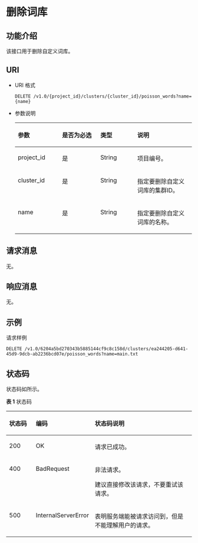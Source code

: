 # 删除词库<a name="css_03_0046"></a>

## 功能介绍<a name="section874853215915"></a>

该接口用于删除自定义词库。

## URI<a name="section8763193210910"></a>

-   URI 格式

    ```
    DELETE /v1.0/{project_id}/clusters/{cluster_id}/poisson_words?name={name}
    ```

-   参数说明

    <a name="table57631032695"></a>
    <table><thead align="left"><tr id="row41956172161"><th class="cellrowborder" valign="top" width="25%" id="mcps1.1.5.1.1"><p id="p16195121731614"><a name="p16195121731614"></a><a name="p16195121731614"></a>参数</p>
    </th>
    <th class="cellrowborder" valign="top" width="21.63%" id="mcps1.1.5.1.2"><p id="p1619561715169"><a name="p1619561715169"></a><a name="p1619561715169"></a>是否为必选</p>
    </th>
    <th class="cellrowborder" valign="top" width="20.87%" id="mcps1.1.5.1.3"><p id="p619512174160"><a name="p619512174160"></a><a name="p619512174160"></a>类型</p>
    </th>
    <th class="cellrowborder" valign="top" width="32.5%" id="mcps1.1.5.1.4"><p id="p1719511711615"><a name="p1719511711615"></a><a name="p1719511711615"></a>说明</p>
    </th>
    </tr>
    </thead>
    <tbody><tr id="row419513170163"><td class="cellrowborder" valign="top" width="25%" headers="mcps1.1.5.1.1 "><p id="p18195217181613"><a name="p18195217181613"></a><a name="p18195217181613"></a>project_id</p>
    </td>
    <td class="cellrowborder" valign="top" width="21.63%" headers="mcps1.1.5.1.2 "><p id="p201951117171619"><a name="p201951117171619"></a><a name="p201951117171619"></a>是</p>
    </td>
    <td class="cellrowborder" valign="top" width="20.87%" headers="mcps1.1.5.1.3 "><p id="p171951017181615"><a name="p171951017181615"></a><a name="p171951017181615"></a>String</p>
    </td>
    <td class="cellrowborder" valign="top" width="32.5%" headers="mcps1.1.5.1.4 "><p id="p5195181718167"><a name="p5195181718167"></a><a name="p5195181718167"></a>项目编号。</p>
    </td>
    </tr>
    <tr id="row81951717111619"><td class="cellrowborder" valign="top" width="25%" headers="mcps1.1.5.1.1 "><p id="p51951017201618"><a name="p51951017201618"></a><a name="p51951017201618"></a>cluster_id</p>
    </td>
    <td class="cellrowborder" valign="top" width="21.63%" headers="mcps1.1.5.1.2 "><p id="p2195717151620"><a name="p2195717151620"></a><a name="p2195717151620"></a>是</p>
    </td>
    <td class="cellrowborder" valign="top" width="20.87%" headers="mcps1.1.5.1.3 "><p id="p11195161701610"><a name="p11195161701610"></a><a name="p11195161701610"></a>String</p>
    </td>
    <td class="cellrowborder" valign="top" width="32.5%" headers="mcps1.1.5.1.4 "><p id="p161950174162"><a name="p161950174162"></a><a name="p161950174162"></a>指定要删除自定义词库的集群ID。</p>
    </td>
    </tr>
    <tr id="row16514174581919"><td class="cellrowborder" valign="top" width="25%" headers="mcps1.1.5.1.1 "><p id="p2561195220199"><a name="p2561195220199"></a><a name="p2561195220199"></a>name</p>
    </td>
    <td class="cellrowborder" valign="top" width="21.63%" headers="mcps1.1.5.1.2 "><p id="p19561145214191"><a name="p19561145214191"></a><a name="p19561145214191"></a>是</p>
    </td>
    <td class="cellrowborder" valign="top" width="20.87%" headers="mcps1.1.5.1.3 "><p id="p856165281914"><a name="p856165281914"></a><a name="p856165281914"></a>String</p>
    </td>
    <td class="cellrowborder" valign="top" width="32.5%" headers="mcps1.1.5.1.4 "><p id="p1956115210197"><a name="p1956115210197"></a><a name="p1956115210197"></a>指定要删除自定义词库的名称。</p>
    </td>
    </tr>
    </tbody>
    </table>


## 请求消息<a name="section1477913211910"></a>

无。

## 响应消息<a name="section19810103220915"></a>

无。

## 示例<a name="section121261169210"></a>

请求样例

```
DELETE /v1.0/6204a5bd270343b5885144cf9c8c158d/clusters/ea244205-d641-45d9-9dcb-ab2236bcd07e/poisson_words?name=main.txt
```

## 状态码<a name="section87962546391"></a>

状态码如所示。

**表 1**  状态码

<a name="table209491933101317"></a>
<table><thead align="left"><tr id="row194918333132"><th class="cellrowborder" valign="top" width="16.011601160116008%" id="mcps1.2.4.1.1"><p id="p6531343171310"><a name="p6531343171310"></a><a name="p6531343171310"></a>状态码</p>
</th>
<th class="cellrowborder" valign="top" width="16.08160816081608%" id="mcps1.2.4.1.2"><p id="p16534124318132"><a name="p16534124318132"></a><a name="p16534124318132"></a>编码</p>
</th>
<th class="cellrowborder" valign="top" width="67.90679067906791%" id="mcps1.2.4.1.3"><p id="p1453710437131"><a name="p1453710437131"></a><a name="p1453710437131"></a>状态码说明</p>
</th>
</tr>
</thead>
<tbody><tr id="row09491533111315"><td class="cellrowborder" valign="top" width="16.011601160116008%" headers="mcps1.2.4.1.1 "><p id="p1656994351310"><a name="p1656994351310"></a><a name="p1656994351310"></a>200</p>
</td>
<td class="cellrowborder" valign="top" width="16.08160816081608%" headers="mcps1.2.4.1.2 "><p id="p4573443111317"><a name="p4573443111317"></a><a name="p4573443111317"></a>OK</p>
</td>
<td class="cellrowborder" valign="top" width="67.90679067906791%" headers="mcps1.2.4.1.3 "><p id="p1057744317139"><a name="p1057744317139"></a><a name="p1057744317139"></a>请求已成功。</p>
</td>
</tr>
<tr id="row640417314405"><td class="cellrowborder" valign="top" width="16.011601160116008%" headers="mcps1.2.4.1.1 "><p id="p3404534404"><a name="p3404534404"></a><a name="p3404534404"></a>400</p>
</td>
<td class="cellrowborder" valign="top" width="16.08160816081608%" headers="mcps1.2.4.1.2 "><p id="zh-cn_topic_0122640420_p11193990"><a name="zh-cn_topic_0122640420_p11193990"></a><a name="zh-cn_topic_0122640420_p11193990"></a>BadRequest</p>
</td>
<td class="cellrowborder" valign="top" width="67.90679067906791%" headers="mcps1.2.4.1.3 "><p id="zh-cn_topic_0122640420_p34297999"><a name="zh-cn_topic_0122640420_p34297999"></a><a name="zh-cn_topic_0122640420_p34297999"></a>非法请求。</p>
<p id="zh-cn_topic_0122640420_p40246543"><a name="zh-cn_topic_0122640420_p40246543"></a><a name="zh-cn_topic_0122640420_p40246543"></a>建议直接修改该请求，不要重试该请求。</p>
</td>
</tr>
<tr id="row183761457407"><td class="cellrowborder" valign="top" width="16.011601160116008%" headers="mcps1.2.4.1.1 "><p id="p73765584014"><a name="p73765584014"></a><a name="p73765584014"></a>500</p>
</td>
<td class="cellrowborder" valign="top" width="16.08160816081608%" headers="mcps1.2.4.1.2 "><p id="zh-cn_topic_0122640420_p5333744"><a name="zh-cn_topic_0122640420_p5333744"></a><a name="zh-cn_topic_0122640420_p5333744"></a>InternalServerError</p>
</td>
<td class="cellrowborder" valign="top" width="67.90679067906791%" headers="mcps1.2.4.1.3 "><p id="zh-cn_topic_0122640420_p29380125"><a name="zh-cn_topic_0122640420_p29380125"></a><a name="zh-cn_topic_0122640420_p29380125"></a>表明服务端能被请求访问到，但是不能理解用户的请求。</p>
</td>
</tr>
</tbody>
</table>

